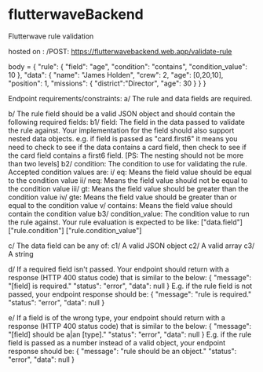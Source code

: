
# flutterwaveBackend
Flutterwave rule validation

hosted on : /POST: https://flutterwavebackend.web.app/validate-rule

body = {
  "rule": {
    "field": "age",
    "condition": "contains",
    "condition_value": 10
  },
  "data": {
    "name": "James Holden",
    "crew": 2,
    "age": [0,20,10],
    "position": 1,
    "missions": {
        "district":"Director",
        "age": 30
    }
  }
}

Endpoint requirements/constraints:
a/ The rule and data fields are required.


b/ The rule field should be a valid JSON object and should contain the following required fields: 
b1/ field: The field in the data passed to validate the rule against. Your implementation for the field should also support nested data objects.
e.g. if field is passed as "card.first6" it means you need to check to see if the data contains a card field, then check to see if the card field contains a first6 field.
[PS: The nesting should not be more than two levels]
b2/ condition: The condition to use for validating the rule. Accepted condition values are:
    i/ eq: Means the field value should be equal to the condition value 
    ii/ neq: Means the field value should not be equal to the condition value 
    iii/ gt: Means the field value should be greater than the condition value 
    iv/ gte: Means the field value should be greater than or equal to the condition value 
    v/ contains: Means the field value should contain the condition value
b3/ condition_value: The condition value to run the rule against. Your rule evaluation is expected to be like: 
["data.field"] ["rule.condition"] ["rule.condition_value"]


c/ The data field can be any of:
c1/ A valid JSON object 
c2/ A valid array
c3/ A string


d/ If a required field isn't passed. Your endpoint should return with a response (HTTP 400 status code) that is similar to the below: 
{
  "message": "[field] is required."
  "status": "error",
  "data": null
}
E.g. if the rule field is not passed, your endpoint response should be:
{
  "message": "rule is required."
  "status": "error",
  "data": null
}


e/ If a field is of the wrong type, your endpoint should return with a response (HTTP 400 status code) that is similar to the below:
{
  "message": "[field] should be a|an [type]."
  "status": "error",
  "data": null
}
E.g. if the rule field is passed as a number instead of a valid object, your endpoint response should be:
{
  "message": "rule should be an object."
  "status": "error",
  "data": null
}




